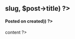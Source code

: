 ## <?php echo markdown::anchor('post/'.$post->slug, $post->title) ?>

#### Posted on <?php echo date('m/d/y', strtotime($post->created)) ?>

<?php echo $post->content ?>
